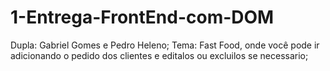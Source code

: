 # 1-Entrega-FrontEnd-com-DOM

Dupla: Gabriel Gomes e Pedro Heleno;
Tema: Fast Food, onde você pode ir adicionando o pedido dos clientes e editalos ou excluilos se necessario;
